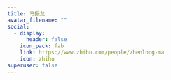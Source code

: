 ```yaml
---
title: 马振龙
avatar_filename: ""
social:
  - display:
      header: false
    icon_pack: fab
    link: https://www.zhihu.com/people/zhenlong-ma
    icon: zhihu
superuser: false
---
```


